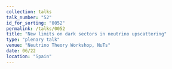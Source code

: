 ```yaml
---
collection: talks
talk_number: "52"
id_for_sorting: "0052"
permalink: /talks/0052
title: "New limits on dark sectors in neutrino upscattering" 
type: "plenary talk"
venue: "Neutrino Theory Workshop, NuTs"
date: 06/22
location: "Spain"
---
```

